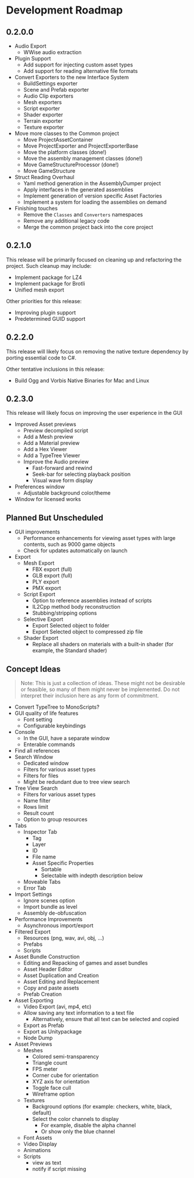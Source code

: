# Development Roadmap

## 0.2.0.0
* Audio Export
  * WWise audio extraction
* Plugin Support
  * Add support for injecting custom asset types
  * Add support for reading alternative file formats
* Convert Exporters to the new Interface System
  * BuildSettings exporter
  * Scene and Prefab exporter
  * Audio Clip exporters
  * Mesh exporters
  * Script exporter
  * Shader exporter
  * Terrain exporter
  * Texture exporter
* Move more classes to the Common project
  * Move ProjectAssetContainer
  * Move ProjectExporter and ProjectExporterBase
  * Move the platform classes (done!)
  * Move the assembly management classes (done!)
  * Move GameStructureProcessor (done!)
  * Move GameStructure
* Struct Reading Overhaul
  * Yaml method generation in the AssemblyDumper project
  * Apply interfaces in the generated assemblies
  * Implement generation of version specific Asset Factories
  * Implement a system for loading the assemblies on demand
* Finishing touches
  * Remove the `Classes` and `Converters` namespaces
  * Remove any additional legacy code
  * Merge the common project back into the core project
 
## 0.2.1.0
This release will be primarily focused on cleaning up and refactoring the project. Such cleanup may include:
* Implement package for LZ4
* Implement package for Brotli
* Unified mesh export

Other priorities for this release:
* Improving plugin support
* Predetermined GUID support

## 0.2.2.0
This release will likely focus on removing the native texture dependency by porting essential code to C#.

Other tentative inclusions in this release:
* Build Ogg and Vorbis Native Binaries for Mac and Linux

## 0.2.3.0
This release will likely focus on improving the user experience in the GUI

* Improved Asset previews
  * Preview decompiled script
  * Add a Mesh preview
  * Add a Material preview
  * Add a Hex Viewer
  * Add a TypeTree Viewer
  * Improve the Audio preview
    * Fast-forward and rewind
    * Seek-bar for selecting playback position
    * Visual wave form display
* Preferences window
  * Adjustable background color/theme
* Window for licensed works

## Planned But Unscheduled
* GUI improvements
  * Performance enhancements for viewing asset types with large contents, such as 9000 game objects
  * Check for updates automatically on launch
* Export
  * Mesh Export
    * FBX export (full)
    * GLB export (full)
    * PLY export
    * PMX export
  * Script Export
    * Option to reference assemblies instead of scripts
    * IL2Cpp method body reconstruction
    * Stubbing/stripping options
  * Selective Export
    * Export Selected object to folder
    * Export Selected object to compressed zip file
  * Shader Export
    * Replace all shaders on materials with a built-in shader (for example, the Standard shader)

## Concept Ideas
> Note: This is just a collection of ideas. These might not be desirable or feasible, so many of them might never be implemented. Do not interpret their inclusion here as any form of commitment.

* Convert TypeTree to MonoScripts?
* GUI quality of life features
  * Font setting
  * Configurable keybindings
* Console
  * In the GUI, have a separate window
  * Enterable commands
* Find all references
* Search Window
  * Dedicated window
  * Filters for various asset types
  * Filters for files
  * Might be redundant due to tree view search
* Tree View Search
  * Filters for various asset types
  * Name filter
  * Rows limit
  * Result count
  * Option to group resources
* Tabs
  * Inspector Tab
    * Tag
    * Layer
    * ID
    * File name
    * Asset Specific Properties
      * Sortable
      * Selectable with indepth description below
  * Moveable Tabs
  * Error Tab
* Import Settings
  * Ignore scenes option
  * Import bundle as level
  * Assembly de-obfuscation
* Performance Improvements
  * Asynchronous import/export
* Filtered Export
  * Resources (png, wav, avi, obj, ...)
  * Prefabs
  * Scripts
* Asset Bundle Construction
  * Editing and Repacking of games and asset bundles
  * Asset Header Editor
  * Asset Duplication and Creation
  * Asset Editing and Replacement
  * Copy and paste assets
  * Prefab Creation
* Asset Exporting
  * Video Export (avi, mp4, etc)
  * Allow saving any text information to a text file
    * Alternatively, ensure that all text can be selected and copied
  * Export as Prefab
  * Export as Unitypackage
  * Node Dump
* Asset Previews
  * Meshes
    * Colored semi-transparency
    * Triangle count
    * FPS meter
    * Corner cube for orientation
    * XYZ axis for orientation
    * Toggle face cull
    * Wireframe option
  * Textures
    * Background options (for example: checkers, white, black, default)
    * Select the color channels to display
      * For example, disable the alpha channel
      * Or show only the blue channel
  * Font Assets
  * Video Display
  * Animations
  * Scripts
    * view as text
    * notify if script missing